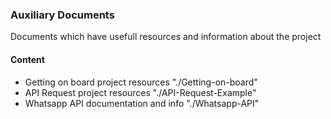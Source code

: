 ### Auxiliary Documents

Documents which have usefull resources and information about the project

#### Content

- Getting on board project resources "./Getting-on-board"
- API Request project resources "./API-Request-Example"
- Whatsapp API documentation and info "./Whatsapp-API"
